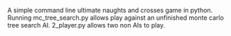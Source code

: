 A simple command line ultimate naughts and crosses game in python. Running 
mc_tree_search.py allows play against an unfinished monte carlo tree search AI.
2_player.py allows two non AIs to play.
